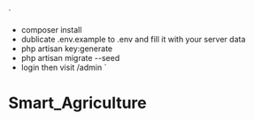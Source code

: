 `
- composer install
- dublicate .env.example to .env and fill it with your server data
- php artisan key:generate
- php artisan migrate --seed
- login then visit /admin
`
# Smart_Agriculture
